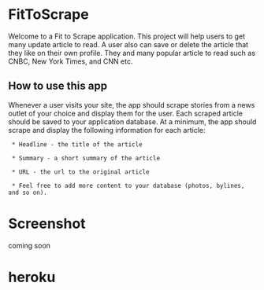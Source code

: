 # FitToScrape

Welcome to a Fit to Scrape application. This project will help users to get many update article to read. A user also can save or delete the article that they like on their own profile. They and many popular article to read such as CNBC, New York Times, and CNN etc.


## How to use this app
 
Whenever a user visits your site, the app should scrape stories from a news outlet of your choice and display them for the user. Each scraped article should be saved to your application database. At a minimum, the app should scrape and display the following information for each article:

     * Headline - the title of the article

     * Summary - a short summary of the article

     * URL - the url to the original article

     * Feel free to add more content to your database (photos, bylines, and so on).

# Screenshot
coming soon
# heroku
